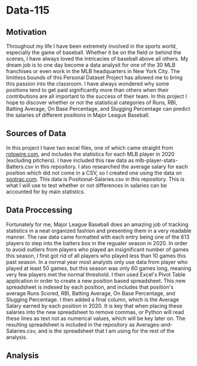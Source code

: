 # Data-115

## Motivation
Throughout my life I have been extremely involved in the sports world, especially the game of baseball. Whether it be on the field or behind the scenes, I have always loved the intricacies of baseball above all others. My dream job is to one day become a data analysit for one of the 30 MLB franchises or even work in the MLB headquarters in New York City. The limitless bounds of this Personal Dataset Project has allowed me to bring this passion into the classroom. I have always wondered why some positions tend to get paid significantly more than others when their contributions are all important to the success of their team. In this project I hope to discover whether or not the statistical categories of Runs, RBI, Batting Average, On Base Percentage, and Slugging Percentage can predict the salaries of different positions in Major League Baseball.

## Sources of Data
In this project I have two excel files, one of which came straight from [rotowire.com](https://www.rotowire.com/baseball/stats.php), and includes the statistics for each MLB player in 2020 (excluding pitchers). I have included this raw data as mlb-player-stats-Batters.csv in this repository. I also researched the average salary for each position which did not come in a CSV, so I created one using the data on [spotrac.com](https://www.spotrac.com/mlb/positional/). This data is Positional-Salaries.csv in this repository. This is what I will use to test whether or not differences in salaries can be accounted for by main statistics.

## Data Proccessing
Fortunately for me, Major League Baseball does an amazing job of tracking statistics in a neat organized fashion and presenting them in a very readable manner. The raw data came formatted with each entry being one of the 613 players to step into the batters box in the regualer season in 2020. In order to avoid outliers from players who played an insignificant number of games this season, I first got rid of all players who played less than 10 games this past season. In a normal year most analysts only use data from player who played at least 50 games, but this season was only 60 games long, meaning very few players met the normal threshold. I then used  Excel's Pivot Table application in order to create a new position based spreadsheet. This new spreadsheet is indexed by each position, and includes that position's average Runs Scored, RBI, Batting Average, On Base Percentage, and Slugging Percentage. I then added a final column, which is the Average Salary earned by each position in 2020. It is key that when placing these salaries into the new spreadsheet to remove commas, or Python will read these lines as text not as numerical values, which will be key later on. The resulting spreadsheet is included in the repository as Averages-and-Salaries.csv, and is the spreadsheet that I am using for the rest of the analysis.



## Analysis

